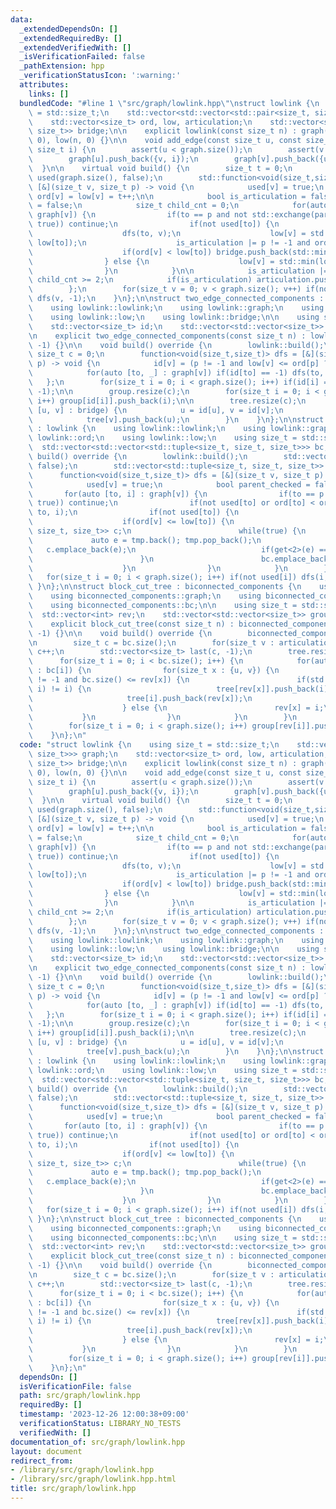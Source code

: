 ```yaml
---
data:
  _extendedDependsOn: []
  _extendedRequiredBy: []
  _extendedVerifiedWith: []
  _isVerificationFailed: false
  _pathExtension: hpp
  _verificationStatusIcon: ':warning:'
  attributes:
    links: []
  bundledCode: "#line 1 \"src/graph/lowlink.hpp\"\nstruct lowlink {\n    using size_t\
    \ = std::size_t;\n    std::vector<std::vector<std::pair<size_t, size_t>>> graph;\n\
    \    std::vector<size_t> ord, low, articulation;\n    std::vector<std::pair<size_t,\
    \ size_t>> bridge;\n\n    explicit lowlink(const size_t n) : graph(n), ord(n,\
    \ 0), low(n, 0) {}\n\n    void add_edge(const size_t u, const size_t v, const\
    \ size_t i) {\n        assert(u < graph.size());\n        assert(v < graph.size());\n\
    \        graph[u].push_back({v, i});\n        graph[v].push_back({u, i});\n  \
    \  }\n\n    virtual void build() {\n        size_t t = 0;\n        std::vector<bool>\
    \ used(graph.size(), false);\n        std::function<void(size_t,size_t)> dfs =\
    \ [&](size_t v, size_t p) -> void {\n            used[v] = true;\n           \
    \ ord[v] = low[v] = t++;\n\n            bool is_articulation = false, parent_checked\
    \ = false;\n            size_t child_cnt = 0;\n            for(auto [to, _] :\
    \ graph[v]) {\n                if(to == p and not std::exchange(parent_checked,\
    \ true)) continue;\n                if(not used[to]) {\n                    child_cnt++;\n\
    \                    dfs(to, v);\n                    low[v] = std::min(low[v],\
    \ low[to]);\n                    is_articulation |= p != -1 and ord[v] <= low[to];\n\
    \                    if(ord[v] < low[to]) bridge.push_back(std::minmax({v, to}));\n\
    \                } else {\n                    low[v] = std::min(low[v], ord[to]);\n\
    \                }\n            }\n\n            is_articulation |= p == -1 and\
    \ child_cnt >= 2;\n            if(is_articulation) articulation.push_back(v);\n\
    \        };\n        for(size_t v = 0; v < graph.size(); v++) if(not used[v])\
    \ dfs(v, -1);\n    }\n};\n\nstruct two_edge_connected_components : lowlink {\n\
    \    using lowlink::lowlink;\n    using lowlink::graph;\n    using lowlink::ord;\n\
    \    using lowlink::low;\n    using lowlink::bridge;\n\n    using size_t = std::size_t;\n\
    \    std::vector<size_t> id;\n    std::vector<std::vector<size_t>> group, tree;\n\
    \n    explicit two_edge_connected_components(const size_t n) : lowlink(n), id(n,\
    \ -1) {}\n\n    void build() override {\n        lowlink::build();\n\n       \
    \ size_t c = 0;\n        function<void(size_t,size_t)> dfs = [&](size_t v, size_t\
    \ p) -> void {\n            id[v] = (p != -1 and low[v] <= ord[p] ? id[p] : c++);\n\
    \            for(auto [to, _] : graph[v]) if(id[to] == -1) dfs(to, v);\n     \
    \   };\n        for(size_t i = 0; i < graph.size(); i++) if(id[i] == -1) dfs(i,\
    \ -1);\n\n        group.resize(c);\n        for(size_t i = 0; i < graph.size();\
    \ i++) group[id[i]].push_back(i);\n\n        tree.resize(c);\n        for(auto\
    \ [u, v] : bridge) {\n            u = id[u], v = id[v];\n            tree[u].push_back(v);\n\
    \            tree[v].push_back(u);\n        }\n    }\n};\n\nstruct biconnected_components\
    \ : lowlink {\n    using lowlink::lowlink;\n    using lowlink::graph;\n    using\
    \ lowlink::ord;\n    using lowlink::low;\n    using size_t = std::size_t;\n  \
    \  std::vector<std::vector<std::tuple<size_t, size_t, size_t>>> bc;\n\n    void\
    \ build() override {\n        lowlink::build();\n        std::vector<bool> used(graph.size(),\
    \ false);\n        std::vector<std::tuple<size_t, size_t, size_t>> tmp;\n\n  \
    \      function<void(size_t,size_t)> dfs = [&](size_t v, size_t p) -> void {\n\
    \            used[v] = true;\n            bool parent_checked = false;\n     \
    \       for(auto [to, i] : graph[v]) {\n                if(to == p and not exchange(parent_checked,\
    \ true)) continue;\n                if(not used[to] or ord[to] < ord[v]) tmp.emplace_back(v,\
    \ to, i);\n                if(not used[to]) {\n                    dfs(to, v);\n\
    \                    if(ord[v] <= low[to]) {\n                        std::vector<std::tuple<size_t,\
    \ size_t, size_t>> c;\n                        while(true) {\n               \
    \             auto e = tmp.back(); tmp.pop_back();\n                         \
    \   c.emplace_back(e);\n                            if(get<2>(e) == i) break;\n\
    \                        }\n                        bc.emplace_back(std::move(c));\n\
    \                    }\n                }\n            }\n        };\n\n     \
    \   for(size_t i = 0; i < graph.size(); i++) if(not used[i]) dfs(i, -1);\n   \
    \ }\n};\n\nstruct block_cut_tree : biconnected_components {\n    using biconnected_components::biconnected_components;\n\
    \    using biconnected_components::graph;\n    using biconnected_components::articulation;\n\
    \    using biconnected_components::bc;\n\n    using size_t = std::size_t;\n  \
    \  std::vector<int> rev;\n    std::vector<std::vector<size_t>> group, tree;\n\n\
    \    explicit block_cut_tree(const size_t n) : biconnected_components(n), rev(n,\
    \ -1) {}\n\n    void build() override {\n        biconnected_components::build();\n\
    \n        size_t c = bc.size();\n        for(size_t v : articulation) rev[v] =\
    \ c++;\n        std::vector<size_t> last(c, -1);\n        tree.resize(c);\n  \
    \      for(size_t i = 0; i < bc.size(); i++) {\n            for(auto [u, v, _]\
    \ : bc[i]) {\n                for(size_t x : {u, v}) {\n                    if(rev[x]\
    \ != -1 and bc.size() <= rev[x]) {\n                        if(std::exchange(last[rev[x]],\
    \ i) != i) {\n                            tree[rev[x]].push_back(i);\n       \
    \                     tree[i].push_back(rev[x]);\n                        }\n\
    \                    } else {\n                        rev[x] = i;\n         \
    \           }\n                }\n            }\n        }\n        group.resize(c);\n\
    \        for(size_t i = 0; i < graph.size(); i++) group[rev[i]].push_back(i);\n\
    \    }\n};\n"
  code: "struct lowlink {\n    using size_t = std::size_t;\n    std::vector<std::vector<std::pair<size_t,\
    \ size_t>>> graph;\n    std::vector<size_t> ord, low, articulation;\n    std::vector<std::pair<size_t,\
    \ size_t>> bridge;\n\n    explicit lowlink(const size_t n) : graph(n), ord(n,\
    \ 0), low(n, 0) {}\n\n    void add_edge(const size_t u, const size_t v, const\
    \ size_t i) {\n        assert(u < graph.size());\n        assert(v < graph.size());\n\
    \        graph[u].push_back({v, i});\n        graph[v].push_back({u, i});\n  \
    \  }\n\n    virtual void build() {\n        size_t t = 0;\n        std::vector<bool>\
    \ used(graph.size(), false);\n        std::function<void(size_t,size_t)> dfs =\
    \ [&](size_t v, size_t p) -> void {\n            used[v] = true;\n           \
    \ ord[v] = low[v] = t++;\n\n            bool is_articulation = false, parent_checked\
    \ = false;\n            size_t child_cnt = 0;\n            for(auto [to, _] :\
    \ graph[v]) {\n                if(to == p and not std::exchange(parent_checked,\
    \ true)) continue;\n                if(not used[to]) {\n                    child_cnt++;\n\
    \                    dfs(to, v);\n                    low[v] = std::min(low[v],\
    \ low[to]);\n                    is_articulation |= p != -1 and ord[v] <= low[to];\n\
    \                    if(ord[v] < low[to]) bridge.push_back(std::minmax({v, to}));\n\
    \                } else {\n                    low[v] = std::min(low[v], ord[to]);\n\
    \                }\n            }\n\n            is_articulation |= p == -1 and\
    \ child_cnt >= 2;\n            if(is_articulation) articulation.push_back(v);\n\
    \        };\n        for(size_t v = 0; v < graph.size(); v++) if(not used[v])\
    \ dfs(v, -1);\n    }\n};\n\nstruct two_edge_connected_components : lowlink {\n\
    \    using lowlink::lowlink;\n    using lowlink::graph;\n    using lowlink::ord;\n\
    \    using lowlink::low;\n    using lowlink::bridge;\n\n    using size_t = std::size_t;\n\
    \    std::vector<size_t> id;\n    std::vector<std::vector<size_t>> group, tree;\n\
    \n    explicit two_edge_connected_components(const size_t n) : lowlink(n), id(n,\
    \ -1) {}\n\n    void build() override {\n        lowlink::build();\n\n       \
    \ size_t c = 0;\n        function<void(size_t,size_t)> dfs = [&](size_t v, size_t\
    \ p) -> void {\n            id[v] = (p != -1 and low[v] <= ord[p] ? id[p] : c++);\n\
    \            for(auto [to, _] : graph[v]) if(id[to] == -1) dfs(to, v);\n     \
    \   };\n        for(size_t i = 0; i < graph.size(); i++) if(id[i] == -1) dfs(i,\
    \ -1);\n\n        group.resize(c);\n        for(size_t i = 0; i < graph.size();\
    \ i++) group[id[i]].push_back(i);\n\n        tree.resize(c);\n        for(auto\
    \ [u, v] : bridge) {\n            u = id[u], v = id[v];\n            tree[u].push_back(v);\n\
    \            tree[v].push_back(u);\n        }\n    }\n};\n\nstruct biconnected_components\
    \ : lowlink {\n    using lowlink::lowlink;\n    using lowlink::graph;\n    using\
    \ lowlink::ord;\n    using lowlink::low;\n    using size_t = std::size_t;\n  \
    \  std::vector<std::vector<std::tuple<size_t, size_t, size_t>>> bc;\n\n    void\
    \ build() override {\n        lowlink::build();\n        std::vector<bool> used(graph.size(),\
    \ false);\n        std::vector<std::tuple<size_t, size_t, size_t>> tmp;\n\n  \
    \      function<void(size_t,size_t)> dfs = [&](size_t v, size_t p) -> void {\n\
    \            used[v] = true;\n            bool parent_checked = false;\n     \
    \       for(auto [to, i] : graph[v]) {\n                if(to == p and not exchange(parent_checked,\
    \ true)) continue;\n                if(not used[to] or ord[to] < ord[v]) tmp.emplace_back(v,\
    \ to, i);\n                if(not used[to]) {\n                    dfs(to, v);\n\
    \                    if(ord[v] <= low[to]) {\n                        std::vector<std::tuple<size_t,\
    \ size_t, size_t>> c;\n                        while(true) {\n               \
    \             auto e = tmp.back(); tmp.pop_back();\n                         \
    \   c.emplace_back(e);\n                            if(get<2>(e) == i) break;\n\
    \                        }\n                        bc.emplace_back(std::move(c));\n\
    \                    }\n                }\n            }\n        };\n\n     \
    \   for(size_t i = 0; i < graph.size(); i++) if(not used[i]) dfs(i, -1);\n   \
    \ }\n};\n\nstruct block_cut_tree : biconnected_components {\n    using biconnected_components::biconnected_components;\n\
    \    using biconnected_components::graph;\n    using biconnected_components::articulation;\n\
    \    using biconnected_components::bc;\n\n    using size_t = std::size_t;\n  \
    \  std::vector<int> rev;\n    std::vector<std::vector<size_t>> group, tree;\n\n\
    \    explicit block_cut_tree(const size_t n) : biconnected_components(n), rev(n,\
    \ -1) {}\n\n    void build() override {\n        biconnected_components::build();\n\
    \n        size_t c = bc.size();\n        for(size_t v : articulation) rev[v] =\
    \ c++;\n        std::vector<size_t> last(c, -1);\n        tree.resize(c);\n  \
    \      for(size_t i = 0; i < bc.size(); i++) {\n            for(auto [u, v, _]\
    \ : bc[i]) {\n                for(size_t x : {u, v}) {\n                    if(rev[x]\
    \ != -1 and bc.size() <= rev[x]) {\n                        if(std::exchange(last[rev[x]],\
    \ i) != i) {\n                            tree[rev[x]].push_back(i);\n       \
    \                     tree[i].push_back(rev[x]);\n                        }\n\
    \                    } else {\n                        rev[x] = i;\n         \
    \           }\n                }\n            }\n        }\n        group.resize(c);\n\
    \        for(size_t i = 0; i < graph.size(); i++) group[rev[i]].push_back(i);\n\
    \    }\n};\n"
  dependsOn: []
  isVerificationFile: false
  path: src/graph/lowlink.hpp
  requiredBy: []
  timestamp: '2023-12-26 12:00:38+09:00'
  verificationStatus: LIBRARY_NO_TESTS
  verifiedWith: []
documentation_of: src/graph/lowlink.hpp
layout: document
redirect_from:
- /library/src/graph/lowlink.hpp
- /library/src/graph/lowlink.hpp.html
title: src/graph/lowlink.hpp
---
```

